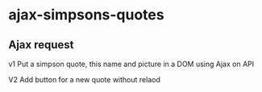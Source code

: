 # ajax-simpsons-quotes

Ajax request
------------
v1
Put a simpson quote, this name and picture in a DOM using Ajax on API

V2
Add button for a new quote without relaod
